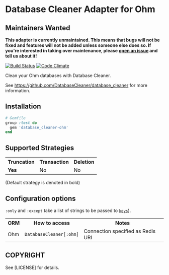 # Database Cleaner Adapter for Ohm

## Maintainers Wanted
**This adapter is currently unmaintained. This means that bugs will not be fixed and features will not be added unless someone else does so. If you're interested in taking over maintenance, please [open an issue](https://github.com/DatabaseCleaner/database_cleaner/issues) and tell us about it!**

[![Build Status](https://travis-ci.org/DatabaseCleaner/database_cleaner-ohm.svg?branch=master)](https://travis-ci.org/DatabaseCleaner/database_cleaner-ohm)
[![Code Climate](https://codeclimate.com/github/DatabaseCleaner/database_cleaner-ohm/badges/gpa.svg)](https://codeclimate.com/github/DatabaseCleaner/database_cleaner-ohm)

Clean your Ohm databases with Database Cleaner.

See https://github.com/DatabaseCleaner/database_cleaner for more information.

## Installation

```ruby
# Gemfile
group :test do
  gem 'database_cleaner-ohm'
end
```

## Supported Strategies

<table>
  <tbody>
    <tr>
      <th>Truncation</th>
      <th>Transaction</th>
      <th>Deletion</th>
    </tr>
    <tr>
      <td> <b>Yes</b></td>
      <td> No</td>
      <td> No</td>
    </tr>
  </tbody>
</table>

(Default strategy is denoted in bold)

## Configuration options

`:only` and `:except` take a list of strings to be passed to [`keys`](https://redis.io/commands/keys)).

<table>
  <tbody>
    <tr>
      <th>ORM</th>
      <th>How to access</th>
      <th>Notes</th>
    </tr>
    <tr>
      <td>Ohm</td>
      <td><code>DatabaseCleaner[:ohm]</code></td>
      <td>Connection specified as Redis URI</td>
    </tr>
  </tbody>
</table>

## COPYRIGHT

See [LICENSE] for details.
